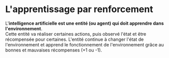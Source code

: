 # L'apprentissage par renforcement

L'**intelligence artificielle est une entité (ou agent) qui doit apprendre dans l'environnement**.  
Cette entité va réaliser certaines actions, puis observé l'état et être récompensée pour certaines. L'entité continue à changer l'état de l'environnement et apprend le fonctionnement de l'environnement grâce au bonnes et mauvaises récompenses (+1 ou -1). 